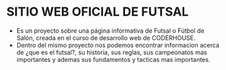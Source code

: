 # SITIO WEB OFICIAL DE FUTSAL 
+ Es un proyecto sobre una página informativa de Futsal o Fútbol de Salón, creada en el curso de desarrollo web de CODERHOUSE.
+ Dentro del mismo proyecto nos podemos encontrar informacion acerca de ¿que es el futsal?, su historia, sus reglas, sus campeonatos mas importantes y ademas sus fundamentos y tacticas mas importantes.

